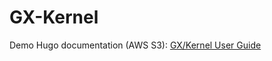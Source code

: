 # GX-Kernel

Demo Hugo documentation (AWS S3): [GX/Kernel User Guide](http://gxkernel.s3-website-us-west-1.amazonaws.com/index.html)
